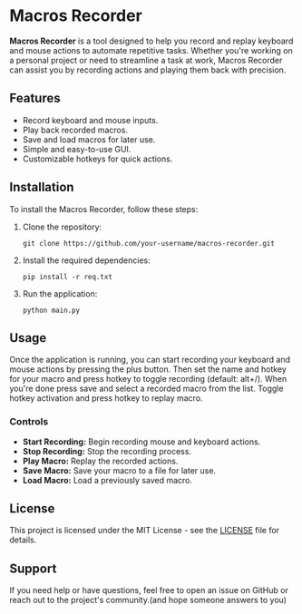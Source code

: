 <h1>Macros Recorder</h1>

<p><strong>Macros Recorder</strong> is a tool designed to help you record and replay keyboard and mouse actions to automate repetitive tasks. Whether you're working on a personal project or need to streamline a task at work, Macros Recorder can assist you by recording actions and playing them back with precision.</p>

<h2>Features</h2>
<ul>
    <li>Record keyboard and mouse inputs.</li>
    <li>Play back recorded macros.</li>
    <li>Save and load macros for later use.</li>
    <li>Simple and easy-to-use GUI.</li>
    <li>Customizable hotkeys for quick actions.</li>
</ul>

<h2>Installation</h2>
<p>To install the Macros Recorder, follow these steps:</p>
<ol>
  <li>Clone the repository:</li>
  <pre><code>git clone https://github.com/your-username/macros-recorder.git</code></pre>
  
  <li>Install the required dependencies:</li>
  <pre><code>pip install -r req.txt</code></pre>

  <li>Run the application:</li>
  <pre><code>python main.py</code></pre>
</ol>

<h2>Usage</h2>
<p>Once the application is running, you can start recording your keyboard and mouse actions by pressing the plus button. Then set the name and hotkey for your macro and press hotkey to toggle recording (default: alt+/). When you're done press save and select a recorded macro from the list. Toggle hotkey activation and press hotkey to replay macro.</p>

<h3>Controls</h3>
<ul>
    <li><strong>Start Recording:</strong> Begin recording mouse and keyboard actions.</li>
    <li><strong>Stop Recording:</strong> Stop the recording process.</li>
    <li><strong>Play Macro:</strong> Replay the recorded actions.</li>
    <li><strong>Save Macro:</strong> Save your macro to a file for later use.</li>
    <li><strong>Load Macro:</strong> Load a previously saved macro.</li>
</ul>

<h2>License</h2>
<p>This project is licensed under the MIT License - see the <a href="LICENSE">LICENSE</a> file for details.</p>

<h2>Support</h2>
<p>If you need help or have questions, feel free to open an issue on GitHub or reach out to the project's community.(and hope someone answers to you)</p>
